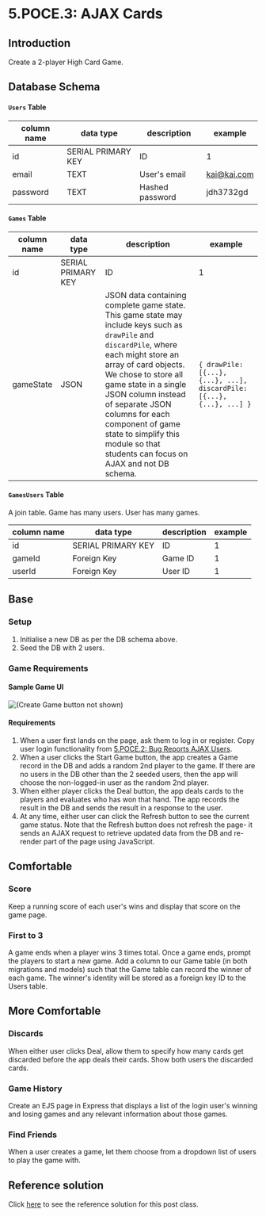 # 5.POCE.3: AJAX Cards

## Introduction

Create a 2-player High Card Game.

## Database Schema

#### `Users` Table

| column name | data type          | description     | example     |
| ----------- | ------------------ | --------------- | ----------- |
| id          | SERIAL PRIMARY KEY | ID              | 1           |
| email       | TEXT               | User's email    | kai@kai.com |
| password    | TEXT               | Hashed password | jdh3732gd   |

#### `Games` Table

| column name | data type          | description                                                                                                                                                                                                                                                                                                                                                                | example                                                               |
| ----------- | ------------------ | -------------------------------------------------------------------------------------------------------------------------------------------------------------------------------------------------------------------------------------------------------------------------------------------------------------------------------------------------------------------------- | --------------------------------------------------------------------- |
| id          | SERIAL PRIMARY KEY | ID                                                                                                                                                                                                                                                                                                                                                                         | 1                                                                     |
| gameState   | JSON               | JSON data containing complete game state. This game state may include keys such as `drawPile` and `discardPile`, where each might store an array of card objects. We chose to store all game state in a single JSON column instead of separate JSON columns for each component of game state to simplify this module so that students can focus on AJAX and not DB schema. | `{ drawPile: [{...}, {...}, ...], discardPile: [{...}, {...}, ...] }` |

#### `GamesUsers` Table

A join table. Game has many users. User has many games.

| column name | data type          | description | example |
| ----------- | ------------------ | ----------- | ------- |
| id          | SERIAL PRIMARY KEY | ID          | 1       |
| gameId      | Foreign Key        | Game ID     | 1       |
| userId      | Foreign Key        | User ID     | 1       |

## Base

### Setup

1. Initialise a new DB as per the DB schema above.
2. Seed the DB with 2 users.

### Game Requirements

#### Sample Game UI

![(Create Game button not shown)](../../../old\_bootcamp\_docs/.gitbook/assets/img\_3904909d43e5-1.jpeg)

#### Requirements

1. When a user first lands on the page, ask them to log in or register. Copy user login functionality from [5.POCE.2: Bug Reports AJAX Users](../../../Module3/day10/postclass/5.poce.2-bug-reports-ajax-users.md).
2. When a user clicks the Start Game button, the app creates a Game record in the DB and adds a random 2nd player to the game. If there are no users in the DB other than the 2 seeded users, then the app will choose the non-logged-in user as the random 2nd player.
3. When either player clicks the Deal button, the app deals cards to the players and evaluates who has won that hand. The app records the result in the DB and sends the result in a response to the user.
4. At any time, either user can click the Refresh button to see the current game status. Note that the Refresh button does not refresh the page- it sends an AJAX request to retrieve updated data from the DB and re-render part of the page using JavaScript.

## Comfortable

### Score

Keep a running score of each user's wins and display that score on the game page.

### First to 3

A game ends when a player wins 3 times total. Once a game ends, prompt the players to start a new game. Add a column to our Game table (in both migrations and models) such that the Game table can record the winner of each game. The winner's identity will be stored as a foreign key ID to the Users table.

## More Comfortable

### Discards

When either user clicks Deal, allow them to specify how many cards get discarded before the app deals their cards. Show both users the discarded cards.

### Game History

Create an EJS page in Express that displays a list of the login user's winning and losing games and any relevant information about those games.

### Find Friends

When a user creates a game, let them choose from a dropdown list of users to play the game with.

## Reference solution

Click [here](https://github.com/rocketacademy/cards-ajax-bootcamp/tree/solution) to see the reference solution for this post class.
